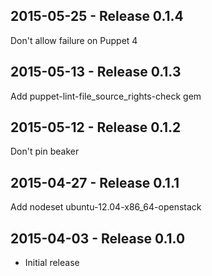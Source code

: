 ## 2015-05-25 - Release 0.1.4

Don't allow failure on Puppet 4

## 2015-05-13 - Release 0.1.3

Add puppet-lint-file_source_rights-check gem

## 2015-05-12 - Release 0.1.2

Don't pin beaker

## 2015-04-27 - Release 0.1.1

Add nodeset ubuntu-12.04-x86_64-openstack

## 2015-04-03 - Release 0.1.0

- Initial release
